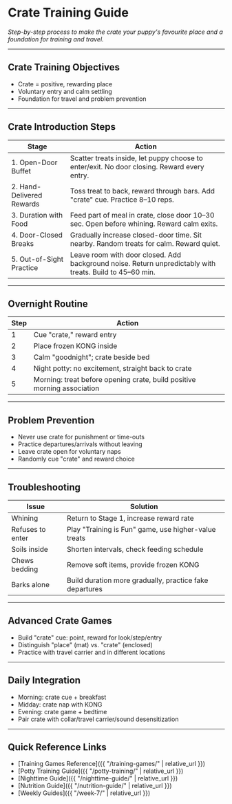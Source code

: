 # Crate Training Guide
*Step-by-step process to make the crate your puppy's favourite place and a foundation for training and travel.*

---

## Crate Training Objectives
- Crate = positive, rewarding place
- Voluntary entry and calm settling
- Foundation for travel and problem prevention

---

## Crate Introduction Steps
| Stage | Action |
|-------|--------|
| 1. Open-Door Buffet | Scatter treats inside, let puppy choose to enter/exit. No door closing. Reward every entry. |
| 2. Hand-Delivered Rewards | Toss treat to back, reward through bars. Add "crate" cue. Practice 8–10 reps. |
| 3. Duration with Food | Feed part of meal in crate, close door 10–30 sec. Open before whining. Reward calm exits. |
| 4. Door-Closed Breaks | Gradually increase closed-door time. Sit nearby. Random treats for calm. Reward quiet. |
| 5. Out-of-Sight Practice | Leave room with door closed. Add background noise. Return unpredictably with treats. Build to 45–60 min. |

---

## Overnight Routine
| Step | Action |
|------|--------|
| 1 | Cue "crate," reward entry |
| 2 | Place frozen KONG inside |
| 3 | Calm "goodnight"; crate beside bed |
| 4 | Night potty: no excitement, straight back to crate |
| 5 | Morning: treat before opening crate, build positive morning association |

---

## Problem Prevention
- Never use crate for punishment or time-outs
- Practice departures/arrivals without leaving
- Leave crate open for voluntary naps
- Randomly cue "crate" and reward choice

---

## Troubleshooting
| Issue | Solution |
|-------|----------|
| Whining | Return to Stage 1, increase reward rate |
| Refuses to enter | Play "Training is Fun" game, use higher-value treats |
| Soils inside | Shorten intervals, check feeding schedule |
| Chews bedding | Remove soft items, provide frozen KONG |
| Barks alone | Build duration more gradually, practice fake departures |

---

## Advanced Crate Games
- Build "crate" cue: point, reward for look/step/entry
- Distinguish "place" (mat) vs. "crate" (enclosed)
- Practice with travel carrier and in different locations

---

## Daily Integration
- Morning: crate cue + breakfast
- Midday: crate nap with KONG
- Evening: crate game + bedtime
- Pair crate with collar/travel carrier/sound desensitization

---

## Quick Reference Links
- [Training Games Reference]({{ "/training-games/" | relative_url }})
- [Potty Training Guide]({{ "/potty-training/" | relative_url }})
- [Nighttime Guide]({{ "/nighttime-guide/" | relative_url }})
- [Nutrition Guide]({{ "/nutrition-guide/" | relative_url }})
- [Weekly Guides]({{ "/week-7/" | relative_url }})
